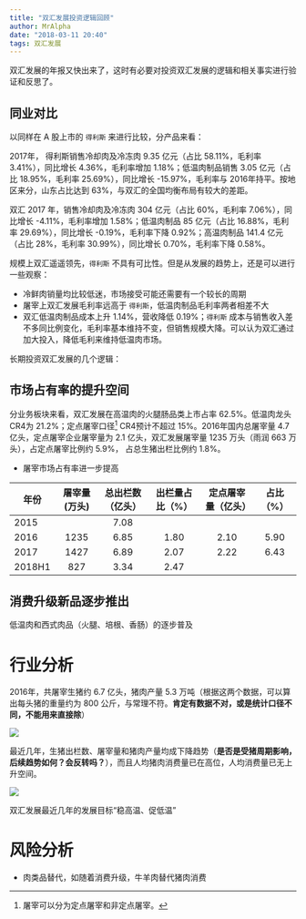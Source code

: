 ```yaml
---
title: "双汇发展投资逻辑回顾"
author: MrAlpha
date: "2018-03-11 20:40"
tags: 双汇发展
---
```


双汇发展的年报又快出来了，这时有必要对投资双汇发展的逻辑和相关事实进行验证和反思了。

## 同业对比

以同样在 A 股上市的 `得利斯` 来进行比较，分产品来看：

2017年， 得利斯销售冷却肉及冷冻肉 9.35 亿元（占比 58.11%，毛利率 3.41%），同比增长 4.36%，毛利率增加 1.18%；低温肉制品销售 3.05 亿元（占比 18.95%，毛利率 25.69%），同比增长 -15.97%，毛利率与 2016年持平。按地区来分，山东占比达到 63%，与双汇的全国均衡布局有较大的差距。

双汇 2017 年，销售冷却肉及冷冻肉 304 亿元（占比 60%，毛利率 7.06%），同比增长 -4.11%，毛利率增加 1.58%；低温肉制品 85 亿元（占比 16.88%，毛利率 29.69%），同比增长 -0.19%，毛利率下降 0.92%；高温肉制品 141.4 亿元（占比 28%，毛利率 30.99%），同比增长 0.70%，毛利率下降 0.58%。

规模上双汇遥遥领先，`得利斯` 不具有可比性。但是从发展的趋势上，还是可以进行一些观察：

- 冷鲜肉销量均比较低迷，市场接受可能还需要有一个较长的周期
- 屠宰上双汇发展毛利率远高于 `得利斯`，低温肉制品毛利率两者相差不大
- 双汇低温肉制品成本上升 1.14%，营收降低 0.19%；`得利斯` 成本与销售收入差不多同比例变化，毛利率基本维持不变，但销售规模大降。可以认为双汇通过加大投入，降低毛利来维持低温肉市场。


长期投资双汇发展的几个逻辑：

## 市场占有率的提升空间

分业务板块来看，双汇发展在高温肉的火腿肠品类上市占率 62.5%。低温肉龙头CR4为 21.2%；定点屠宰口径[^1] CR4预计不超过 15%。2016年国内总屠宰量 4.7 亿头，定点屠宰企业屠宰量为 2.1 亿头，双汇发展屠宰量 1235 万头（雨润 663 万头），占定点屠宰比例约 5.9%， 占总生猪出栏比例约 1.8%。

[^1]: 屠宰可以分为定点屠宰和非定点屠宰。

- 屠宰市场占有率进一步提高

| 年份   | 屠宰量(万头) | 总出栏数（亿头） | 出栏量占比（%） | 定点屠宰量（亿头） | 占比（%） |
| ------ |:------------:|:----------------:|:---------------:|:------------------:|:---------:|
| 2015   |              |       7.08       |                 |                    |           |
| 2016   |     1235     |       6.85       |      1.80       |        2.10        |   5.90    |
| 2017   |     1427     |       6.89       |      2.07       |        2.22        |   6.43    |
| 2018H1 |     827      |       3.34       |      2.47       |                    |           |


## 消费升级新品逐步推出

  低温肉和西式肉品（火腿、培根、香肠）的逐步普及

# 行业分析

2016年，共屠宰生猪约 6.7 亿头，猪肉产量 5.3 万吨（根据这两个数据，可以算出每头猪的重量约为 800 公斤，与常理不符。**肯定有数据不对，或是统计口径不同，不能用来直接除**）

![](http://netimages.oss-cn-beijing.aliyuncs.com/2018-03-11_21-32-36.png)

最近几年，生猪出栏数、屠宰量和猪肉产量均成下降趋势（**是否是受猪周期影响，后续趋势如何？会反转吗？**），而且人均猪肉消费量已在高位，人均消费量已无上升空间。

![](http://netimages.oss-cn-beijing.aliyuncs.com/2018-03-11_21-34-05.png)

双汇发展最近几年的发展目标“稳高温、促低温”


# 风险分析

- 肉类品替代，如随着消费升级，牛羊肉替代猪肉消费
